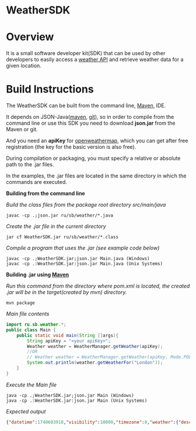 WeatherSDK
===============================

# Overview

It is a small software developer kit(SDK) that can be used by other developers to easily access a [weather API](https://openweathermap.org/current) and retrieve weather data for a given location.

# Build Instructions

The WeatherSDK can be built from the command line, [Maven](https://maven.apache.org/download.cgi), IDE.

It depends on JSON-Java([maven](https://mvnrepository.com/artifact/org.json/json), [git](https://github.com/stleary/JSON-java/)),
so in order to compile from the command line or use this SDK you need to download **json.jar** from the Maven or git.

And you need an **apiKey** for [openweathermap](https://home.openweathermap.org/users/sign_up), which you can get after free registration (the key for the basic version is also free).

During compilation or packaging, you must specify a relative or absolute path to the .jar files.

In the examples, the .jar files are located in the same directory in which the commands are executed.

**Building from the command line**

*Build the class files from the package root directory src/main/java*
```shell
javac -cp .;json.jar ru/sb/weather/*.java
```

*Create the .jar file in the current directory*
```shell
jar cf WeatherSDK.jar ru/sb/weather/*.class
```

*Compile a program that uses the .jar (see example code below)*
```shell
javac -cp .;WeatherSDK.jar;json.jar Main.java (Windows)
javac -cp .:WeatherSDK.jar:json.jar Main.java (Unix Systems)
```

**Building .jar using [Maven](https://maven.apache.org/download.cgi)**

*Run this command from the directory where pom.xml is located, the created .jar will be in the target(created by mvn) directory.*
```shell
mvn package
```

*Main file contents*

```java
import ru.sb.weather.*;
public class Main {
    public static void main(String []args){
        String apiKey = "<your apiKey>";
        Weather weather = WeatherManager.getWeather(apiKey);
        //OR
        // Weather weather = WeatherManager.getWeather(apiKey, Mode.POLLING);
        System.out.println(weather.getWeatherFor("London"));
    }
}
```

*Execute the Main file*
```shell 
java -cp .;WeatherSDK.jar;json.jar Main (Windows)
java -cp .:WeatherSDK.jar:json.jar Main (Unix Systems)
```

*Expected output*

```json
{"datetime":1740603910,"visibility":10000,"timezone":0,"weather":{"description":"broken clouds","main":"Clouds"},"temperature":{"temp":278.49,"feels_like":274.62},"name":"London","sys":{"sunrise":1740552732,"sunset":1740591297},"wind":{"speed":5.66}}
```
